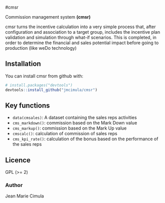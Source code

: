 #cmsr

Commission management system **(cmsr)** 

cmsr turns the incentive calculation into a very simple process that, after configuration and association to a target group, includes the incentive plan validation and simulation through what-if scenarios. This is completed, in order to determine the financial and sales potential impact before going to production (like weDo technology)
## Installation

You can install cmsr from github with:

```R
# install.packages("devtools")
devtools::install_github("jmcimula/cmsr")
```

## Key functions

* `data(cmsales)`: A dataset containing the sales reps activities
* `cms_markdown()`: commission based on the Mark Down value
* `cms_markup()`: commission based on the Mark Up value
* `cmscalc()`: calculation of commission of sales reps
* `cms_kpi_rate()`: calculation of the bonus based on the performance of the sales reps

## Licence

GPL (>= 2)

### Author

Jean Marie Cimula
